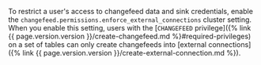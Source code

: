To restrict a user's access to changefeed data and sink credentials, enable the `changefeed.permissions.enforce_external_connections` cluster setting. When you enable this setting, users with the [`CHANGEFEED` privilege]({% link {{ page.version.version }}/create-changefeed.md %}#required-privileges) on a set of tables can only create changefeeds into [external connections]({% link {{ page.version.version }}/create-external-connection.md %}).
